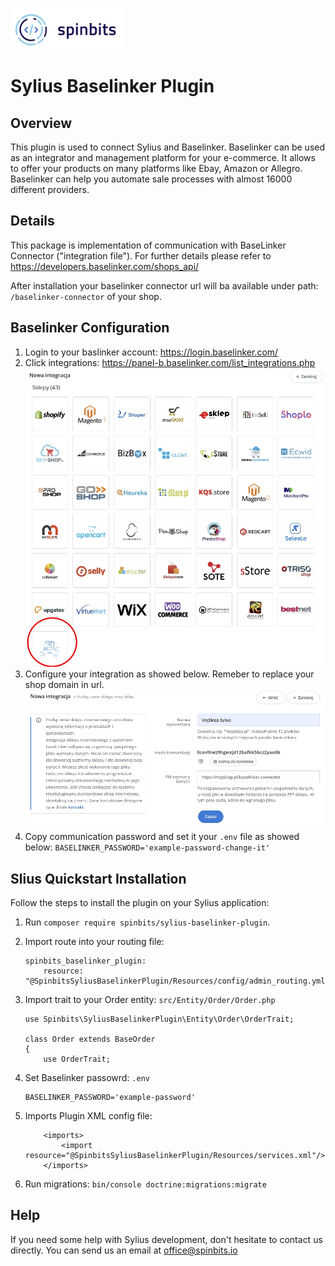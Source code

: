 [![image](./docs/img/spinbits.jpg)](https://spinbits.io)
# Sylius Baselinker Plugin

## Overview

This plugin is used to connect Sylius and Baselinker. Baselinker can be used as an integrator and management platform for your e-commerce.
It allows to offer your products on many platforms like Ebay, Amazon or Allegro.
Baselinker can help you automate sale processes with almost 16000 different providers.

## Details
This package is implementation of communication with BaseLinker Connector ("integration file"). 
For further details please refer to https://developers.baselinker.com/shops_api/ 

After installation your baselinker connector url will ba available under path: `/baselinker-connector` of your shop.

## Baselinker Configuration

1. Login to your baslinker account: https://login.baselinker.com/
2. Click integrations: https://panel-b.baselinker.com/list_integrations.php
    ![image](./docs/img/integration.jpg)
3. Configure your integration as showed below. Remeber to replace your shop domain in url.
    ![image](./docs/img/configuration.jpg)
4. Copy communication password and set it your `.env` file as showed below:
    `BASELINKER_PASSWORD='example-password-change-it'`

## Slius Quickstart Installation

Follow the steps to install the plugin on your Sylius application:

1. Run `composer require spinbits/sylius-baselinker-plugin`.

2. Import route into your routing file:

    ```
    spinbits_baselinker_plugin:
        resource: "@SpinbitsSyliusBaselinkerPlugin/Resources/config/admin_routing.yml"
    ```

3. Import trait to your Order entity: `src/Entity/Order/Order.php`
    ```
    use Spinbits\SyliusBaselinkerPlugin\Entity\Order\OrderTrait;
    
    class Order extends BaseOrder
    {
        use OrderTrait;
    
    ```

4. Set Baselinker passowrd: `.env`
    ```
    BASELINKER_PASSWORD='example-password'
    ```
5. Imports Plugin XML config file:
    ```
        <imports>
            <import resource="@SpinbitsSyliusBaselinkerPlugin/Resources/services.xml"/>
        </imports>
    ```            
6. Run migrations:
    `bin/console doctrine:migrations:migrate`

## Help
If you need some help with Sylius development, don't hesitate to contact us directly. You can send us an email at office@spinbits.io

